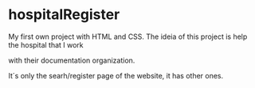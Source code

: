 # hospitalRegister
<p>My first own project with HTML and CSS. The ideia of this project is help the hospital that I work</p>
<p>with their documentation organization.</p>
<p>It´s only the searh/register page of the website, it has other ones.</p>
